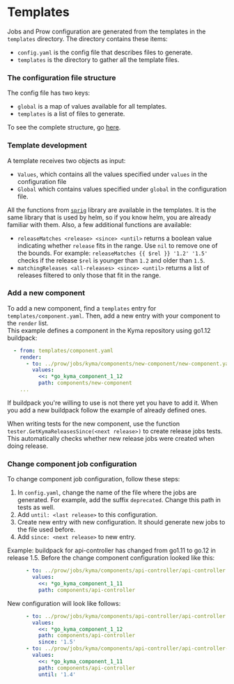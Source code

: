 # Templates

Jobs and Prow configuration are generated from the templates in the `templates` directory. The directory contains these items:

- `config.yaml` is the config file that describes files to generate.
- `templates` is the directory to gather all the template files.

### The configuration file structure

The config file has two keys:

- `global` is a map of values available for all templates.
- `templates` is a list of files to generate.

To see the complete structure, go [here](../../development/tools/cmd/rendertemplates/main.go).

### Template development

A template receives two objects as input:
- `Values`, which contains all the values specified under `values` in the configuration file
- `Global` which contains values specified under `global` in the configuration file.

All the functions from [`sprig`](https://github.com/Masterminds/sprig) library are available in the templates. It is the same library that is used by helm, so if you know helm, you are already familiar with them. Also, a few additional functions are available:
- `releaseMatches <release> <since> <until>` returns a boolean value indicating whether `release` fits in the range. Use `nil` to remove one of the bounds. For example: `releaseMatches {{ $rel }} '1.2' '1.5'` checks if the release `$rel` is younger than `1.2` and older than `1.5`.
- `matchingReleases <all-releases> <since> <until>` returns a list of releases filtered to only those that fit in the range.

### Add a new component

To add a new component, find a `templates` entry for `templates/component.yaml`. Then, add a new entry with your component to the `render` list.  
This example defines a component in the Kyma repository using go1.12 buildpack:
```yaml
  - from: templates/component.yaml
    render:
      - to: ../prow/jobs/kyma/components/new-component/new-component.yaml
        values:
          <<: *go_kyma_component_1_12
          path: components/new-component
    ...
```

If buildpack you're willing to use is not there yet you have to add it. When you add a new buildpack follow the example of already defined ones.

When writing tests for the new component, use the function `tester.GetKymaReleasesSince(<next release>)` to create release jobs tests. This automatically checks whether new release jobs were created when doing release.

### Change component job configuration

To change component job configuration, follow these steps:
1. In `config.yaml`, change the name of the file where the jobs are generated. For example, add the suffix `deprecated`. Change this path in tests as well.
2. Add `until: <last release>` to this configuration.
3. Create new entry with new configuration. It should generate new jobs to the file used before.
4. Add `since: <next release>` to new entry.

Example: buildpack for api-controller has changed from go1.11 to go.12 in release 1.5. Before the change component configuration looked like this:
```yaml
      - to: ../prow/jobs/kyma/components/api-controller/api-controller.yaml
        values:
          <<: *go_kyma_component_1_11
          path: components/api-controller
```

New configuration will look like follows:
```yaml
      - to: ../prow/jobs/kyma/components/api-controller/api-controller.yaml
        values:
          <<: *go_kyma_component_1_12
          path: components/api-controller
          since: '1.5'
      - to: ../prow/jobs/kyma/components/api-controller/api-controller-go1.11.yaml
        values:
          <<: *go_kyma_component_1_11
          path: components/api-controller
          until: '1.4'
```
